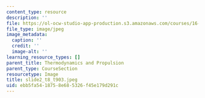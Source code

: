 ```yaml
---
content_type: resource
description: ''
file: https://ol-ocw-studio-app-production.s3.amazonaws.com/courses/16-01-unified-engineering-i-ii-iii-iv-fall-2005-spring-2006/ebb5fa5418758e685326f45e179d291c_slide2_t8_t903.jpeg
file_type: image/jpeg
image_metadata:
  caption: ''
  credit: ''
  image-alt: ''
learning_resource_types: []
parent_title: Thermodynamics and Propulsion
parent_type: CourseSection
resourcetype: Image
title: slide2_t8_t903.jpeg
uid: ebb5fa54-1875-8e68-5326-f45e179d291c
---
```

